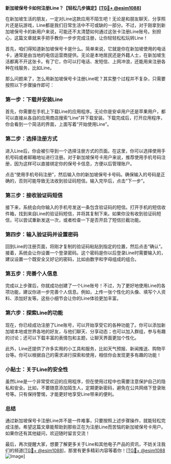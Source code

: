 **新加坡保号卡如何注册Line？【轻松几步搞定】[[TG💪+ @esim1088](https://t.me/s/esim1088)]**

在新加坡生活的朋友，一定对Line这款应用不陌生吧！无论是和朋友聊天、分享照片还是玩游戏，Line都是我们日常生活中不可或缺的一部分。不过，对于刚拿到新加坡保号卡的新用户来说，可能还不太清楚如何通过这张卡注册Line账号。别担心，这篇文章就来手把手教你一步步完成注册，让你轻轻松松玩转Line！

首先，咱们得知道新加坡保号卡是什么。简单来说，它就是你在新加坡使用的电话卡，通常是由当地的电信运营商提供。无论是本地居民还是外籍人士，在新加坡生活都离不开这张卡。有了它，你可以打电话、发短信、上网冲浪，还能用来注册各种在线服务，比如Line。

那么问题来了，怎么用新加坡保号卡注册Line呢？其实整个过程并不复杂，只需要按照以下步骤操作即可：

### 第一步：下载并安装Line

首先，你需要在手机上下载Line的应用程序。无论你是安卓用户还是苹果用户，都可以直接从各自的应用商店搜索“Line”并下载安装。下载完成后，打开应用程序，你会看到一个简洁的界面，上面写着“开始使用Line”。

### 第二步：选择注册方式

进入Line后，你会被引导到一个选择注册方式的页面。在这里，你可以选择使用手机号码或者邮箱地址进行注册。对于新加坡保号卡用户来说，推荐使用手机号码注册，因为这样可以直接绑定你的保号卡信息，方便以后管理账户。

点击“使用手机号码注册”，然后输入你的新加坡保号卡号码。确保输入的号码是正确的，否则可能导致无法收到验证码短信。输入完毕后，点击“下一步”。

### 第三步：接收验证码短信

接下来，系统会向你输入的手机号发送一条包含验证码的短信。打开手机的短信收件箱，找到来自Line的验证码短信，并将其复制下来。如果你没有收到验证码短信，可以尝试重新发送一次，或者检查一下是否开启了短信拦截功能。

### 第四步：输入验证码并设置密码

回到Line的注册页面，将刚才复制的验证码粘贴到指定的位置，然后点击“确认”。接着，系统会让你设置一个登录密码。这个密码是你以后登录Line时需要输入的，建议设置一个既安全又好记的密码，比如由数字和字母组成的组合。

### 第五步：完善个人信息

完成以上步骤后，你就成功创建了一个Line账号！不过，为了更好地使用Line的各项功能，建议你进一步完善个人信息。例如，上传一张个性化的头像、填写个人资料、添加好友等。这些小细节会让你的Line体验更加丰富。

### 第六步：探索Line的功能

现在，你已经成功注册了Line账号，可以开始享受它的各种功能了。你可以添加新加坡本地或世界各地的好友，与他们聊天、分享动态；也可以加入群组，参与有趣的讨论；还可以下载丰富的表情包和主题，让聊天界面更加个性化。

此外，Line还提供了许多实用的小工具和服务，比如天气预报、新闻推送、购物平台等。你可以根据自己的需求进行探索和使用，相信你会发现更多有趣的功能！

### 小贴士：关于Line的安全性

虽然Line是一个非常受欢迎的应用程序，但在使用过程中也需要注意保护自己的隐私和安全。比如，不要随意添加陌生人，定期更新密码，避免在公共网络下登录账号等。只有保持警惕，才能更好地享受Line带来的便利。

### 总结

通过新加坡保号卡注册Line并不是一件难事，只要按照上述步骤操作，就能轻松完成注册。希望这篇文章能帮助到那些正在为注册Line而苦恼的新加坡保号卡用户。如果你还有其他疑问，欢迎随时留言交流！

最后，再次提醒大家，想要了解更多关于Line和其他电子产品的资讯，不妨关注我们的频道[[TG💪+ @esim1088](https://t.me/s/esim1088)]，那里有更多精彩内容等着你！[[TG💪+ @esim1088](https://t.me/s/esim1088) ![Image](https://i.postimg.cc/4NQfJmqS/Snipaste-2025-05-13-00-14-12.png)]
